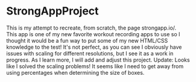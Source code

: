 # StrongAppProject
This is my attempt to recreate, from scratch, the page strongapp.io/.  
This app is one of my new favorite workout recording apps to use so I thought it would be a fun way to put some of my new HTML/CSS
knowledge to the test!  It's not perfect, as you can see I obviously have issues with scaling for different resolutions, but I see
it as a work in progress.  As I learn more, I will add and adjust this project.
Update: Looks like I solved the scaling problems!  It seems like I need to get away from using percentages when determining the size of boxes.
